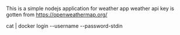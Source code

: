 This is a simple nodejs application for weather app 
weather api key is gotten from https://openweathermap.org/




  cat <name> | docker login --username <name> --password-stdin
